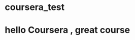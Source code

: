 # coursera_test

<!DOCTYPE html>
<html>
<head>
	<meta charset="utf-8">
	<meta name="viewport" content="width=device-width, initial-scale=1">
	<title>hello coursera</title>
</head>
<body>
<h1> hello Coursera , great course</h1>
</body>
</html>
